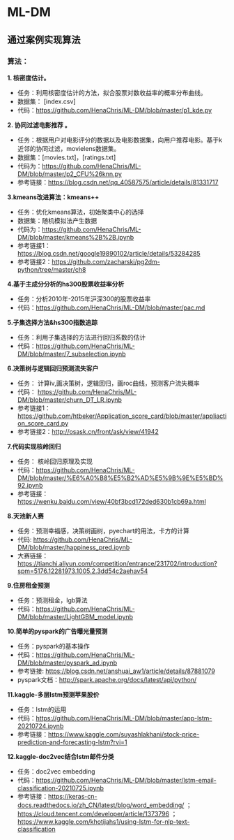 # ML-DM
## 通过案例实现算法
### 算法：
**1. 核密度估计。**
+ 任务：利用核密度估计的方法，拟合股票对数收益率的概率分布曲线。
+ 数据集： [index.csv]
+ 代码：https://github.com/HenaChris/ML-DM/blob/master/p1_kde.py

**2. 协同过滤电影推荐 。**
+ 任务：根据用户对电影评分的数据以及电影数据集，向用户推荐电影。基于k近邻的协同过滤，movielens数据集。
+ 数据集：[movies.txt]，[ratings.txt]
+ 代码为：https://github.com/HenaChris/ML-DM/blob/master/p2_CFU%26knn.py
+ 参考链接：https://blog.csdn.net/qq_40587575/article/details/81331717

**3.kmeans改进算法：kmeans++**
+ 任务：优化kmeans算法，初始聚类中心的选择
+ 数据集：随机模拟法产生数据
+ 代码为：https://github.com/HenaChris/ML-DM/blob/master/kmeans%2B%2B.ipynb
+ 参考链接1：https://blog.csdn.net/google19890102/article/details/53284285
+ 参考链接2：https://github.com/zacharski/pg2dm-python/tree/master/ch8

**4.基于主成分分析的hs300股票收益率分析**
+ 任务：分析2010年-2015年沪深300的股票收益率
+ 代码：https://github.com/HenaChris/ML-DM/blob/master/pac.md

**5.子集选择方法&hs300指数追踪**
+ 任务：利用子集选择的方法进行回归系数的估计
+ 代码：https://github.com/HenaChris/ML-DM/blob/master/7_subselection.ipynb

**6.决策树与逻辑回归预测流失客户**
+ 任务： 计算iv,画决策树，逻辑回归，画roc曲线，预测客户流失概率
+ 代码： https://github.com/HenaChris/ML-DM/blob/master/churn_DT_LR.ipynb
+ 参考链接1：https://github.com/htbeker/Application_score_card/blob/master/appliaction_score_card.py
+ 参考链接2：http://osask.cn/front/ask/view/41942

**7.代码实现核岭回归**
+ 任务： 核岭回归原理及实现
+ 代码：https://github.com/HenaChris/ML-DM/blob/master/%E6%A0%B8%E5%B2%AD%E5%9B%9E%E5%BD%92.ipynb
+ 参考链接：https://wenku.baidu.com/view/40bf3bcd172ded630b1cb69a.html

**8.天池新人赛**
+ 任务：预测幸福感，决策树画树，pyechart的用法，卡方的计算
+ 代码: https://github.com/HenaChris/ML-DM/blob/master/happiness_pred.ipynb
+ 大赛链接：https://tianchi.aliyun.com/competition/entrance/231702/introduction?spm=5176.12281973.1005.2.3dd54c2aehav54


**9.住房租金预测**
+ 任务：预测租金，lgb算法
+ 代码：https://github.com/HenaChris/ML-DM/blob/master/LightGBM_model.ipynb

**10.简单的pyspark的广告曝光量预测**
+ 任务：pyspark的基本操作
+ 代码：https://github.com/HenaChris/ML-DM/blob/master/pyspark_ad.ipynb
+ 参考链接: https://blog.csdn.net/anshuai_aw1/article/details/87881079
+ pyspark文档：http://spark.apache.org/docs/latest/api/python/

**11.kaggle-多层lstm预测苹果股价**
+ 任务：lstm的运用
+ 代码：https://github.com/HenaChris/ML-DM/blob/master/app-lstm-20210724.ipynb
+ 参考链接：https://www.kaggle.com/suyashlakhani/stock-price-prediction-and-forecasting-lstm?rvi=1


**12.kaggle-doc2vec结合lstm邮件分类**
+ 任务：doc2vec embedding
+ 代码：https://github.com/HenaChris/ML-DM/blob/master/lstm-email-classification-20210725.ipynb
+ 参考链接：https://keras-cn-docs.readthedocs.io/zh_CN/latest/blog/word_embedding/ ；https://cloud.tencent.com/developer/article/1373796 ； https://www.kaggle.com/khotijahs1/using-lstm-for-nlp-text-classification




